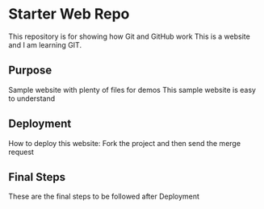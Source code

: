 # Starter Web Repo

This repository is for showing how Git and GitHub work
This is a website and I am learning GIT.
## Purpose

Sample website with plenty of files for demos
This sample website is easy to understand

## Deployment
How to deploy this website:
Fork the project and then send the merge request

## Final Steps
These are the final steps to be followed after Deployment